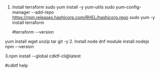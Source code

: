 1. Install terraform
   sudo yum install -y yum-utils
   sudo yum-config-manager --add-repo https://rpm.releases.hashicorp.com/RHEL/hashicorp.repo
   sudo yum -y install terraform

   #terraform --version
   
 yum install wget unzip tar git -y
2. Install node
   dnf module install nodejs
   npm --version

3.npm install --global cdktf-cli@latest

#cdktf help







   
